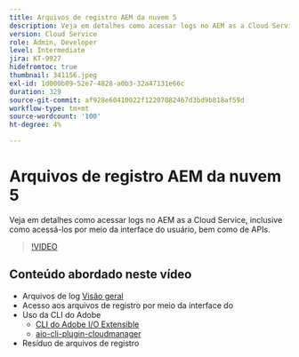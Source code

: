 ```yaml
---
title: Arquivos de registro AEM da nuvem 5
description: Veja em detalhes como acessar logs no AEM as a Cloud Service, inclusive como acessá-los por meio da interface do usuário, bem como de APIs.
version: Cloud Service
role: Admin, Developer
level: Intermediate
jira: KT-9927
hidefromtoc: true
thumbnail: 341156.jpeg
exl-id: 1d000b09-52e7-4828-a0b3-32a47131e66c
duration: 329
source-git-commit: af928e60410022f12207082467d3bd9b818af59d
workflow-type: tm+mt
source-wordcount: '100'
ht-degree: 4%

---
```


# Arquivos de registro AEM da nuvem 5

Veja em detalhes como acessar logs no AEM as a Cloud Service, inclusive como acessá-los por meio da interface do usuário, bem como de APIs.

>[!VIDEO](https://video.tv.adobe.com/v/341156?quality=12&learn=on)

## Conteúdo abordado neste vídeo

+ Arquivos de log [Visão geral](https://experienceleague.adobe.com/docs/experience-manager-learn/cloud-service/debugging/debugging-aem-as-a-cloud-service/logs.html?lang=pt-BR)
+ Acesso aos arquivos de registro por meio da interface do
+ Uso da CLI do Adobe
   + [CLI do Adobe I/O Extensible](https://github.com/adobe/aio-cli)
   + [aio-cli-plugin-cloudmanager](https://github.com/adobe/aio-cli-plugin-cloudmanager/blob/main/README.md)
+ Resíduo de arquivos de registro